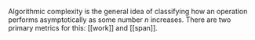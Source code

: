 Algorithmic complexity is the general idea of classifying how an operation performs asymptotically as some number $n$ increases. There are two primary metrics for this: [[work]] and [[span]].